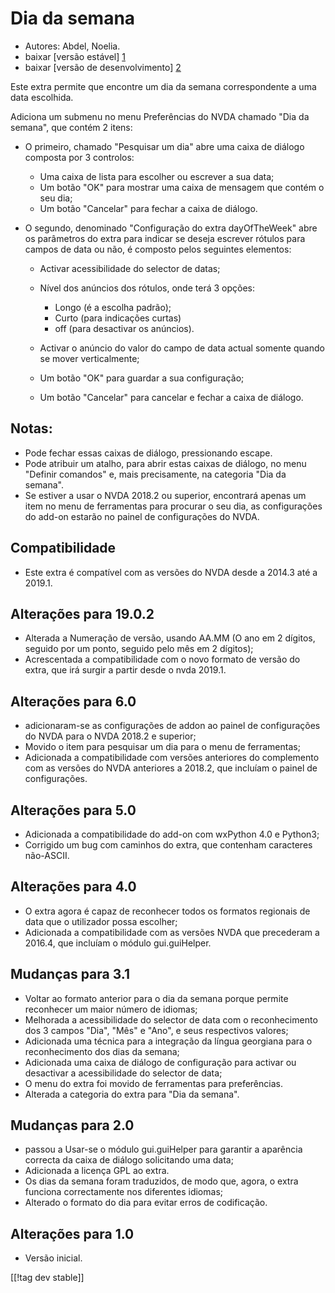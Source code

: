 # Dia da semana #

* Autores: Abdel, Noelia.
* baixar [versão estável] [1]
* baixar [versão de desenvolvimento] [2]

Este extra permite que encontre um dia da semana correspondente a uma data
escolhida.

Adiciona um submenu no menu Preferências do NVDA chamado "Dia da semana",
que contém 2 itens:

* O primeiro, chamado "Pesquisar um dia" abre uma caixa de diálogo composta
  por 3 controlos:

    * Uma caixa de lista para escolher ou escrever a sua data;
    * Um botão "OK" para mostrar uma caixa de mensagem que contém o seu dia;
    * Um botão "Cancelar" para fechar a caixa de diálogo.

* O segundo, denominado "Configuração do extra dayOfTheWeek" abre os
  parâmetros do extra para indicar se deseja escrever rótulos para campos de
  data ou não, é composto pelos seguintes elementos:

    * Activar acessibilidade do selector de datas;
    * Nível dos anúncios dos rótulos, onde terá 3 opções:

        * Longo (é a escolha padrão);
        * Curto (para indicações curtas)
        * off (para desactivar os anúncios).

    * Activar o anúncio do valor do campo de data actual somente quando se
      mover verticalmente;
    * Um botão "OK" para guardar a sua configuração;
    * Um botão "Cancelar" para cancelar e fechar a caixa de diálogo.

## Notas: ##

* Pode fechar essas caixas de diálogo, pressionando escape.
* Pode atribuir um atalho, para abrir estas caixas de diálogo, no menu
  "Definir comandos" e, mais precisamente, na categoria "Dia da semana".
* Se estiver a usar o NVDA 2018.2 ou superior, encontrará apenas um item no
  menu de ferramentas para procurar o seu dia, as configurações do add-on
  estarão no painel de configurações do NVDA.

## Compatibilidade ##

* Este extra é compatível com as versões do NVDA desde a 2014.3 até a
  2019.1.

## Alterações para 19.0.2 ##

* Alterada a Numeração de versão, usando AA.MM (O ano em 2 dígitos, seguido
  por um ponto, seguido pelo mês em 2 dígitos);
* Acrescentada a compatibilidade com o novo formato de versão do extra, que
  irá surgir a partir desde o nvda 2019.1.

## Alterações para 6.0 ##

* adicionaram-se as configurações de addon ao painel de configurações do
  NVDA para o NVDA 2018.2 e superior;
* Movido o item para pesquisar um dia para o menu de ferramentas;
* Adicionada a compatibilidade com versões anteriores do complemento com as
  versões do NVDA anteriores a 2018.2, que incluíam o painel de
  configurações.

## Alterações para 5.0 ##

* Adicionada a compatibilidade do add-on com wxPython 4.0 e Python3;
* Corrigido um bug com caminhos do extra, que contenham caracteres
  não-ASCII.

## Alterações para 4.0 ##

* O extra agora é capaz de reconhecer todos os formatos regionais de data
  que o utilizador possa escolher;
* Adicionada a compatibilidade com as versões NVDA que precederam a 2016.4,
  que incluíam o módulo gui.guiHelper.

## Mudanças para 3.1 ##

* Voltar ao formato anterior para o dia da semana porque permite reconhecer
  um maior número de idiomas;
* Melhorada a acessibilidade do selector de data com o reconhecimento dos 3
  campos "Dia", "Mês" e "Ano", e seus respectivos valores;
* Adicionada uma técnica para a integração da língua georgiana para o
  reconhecimento dos dias da semana;
* Adicionada uma caixa de diálogo de configuração para activar ou desactivar
  a acessibilidade do selector de data;
* O menu do extra foi movido de ferramentas para preferências.
* Alterada a categoria do extra para "Dia da semana".

## Mudanças para 2.0 ##

* passou a Usar-se o módulo gui.guiHelper para garantir a aparência correcta
  da caixa de diálogo solicitando uma data;
* Adicionada a licença GPL ao extra.
* Os dias da semana foram traduzidos, de modo que, agora, o extra funciona
  correctamente nos diferentes idiomas;
* Alterado o formato do dia para evitar erros de codificação.

## Alterações para 1.0 ##

* Versão inicial.

[[!tag dev stable]]

[1]: https://addons.nvda-project.org/files/get.php?file=dw

[2]: https://addons.nvda-project.org/files/get.php?file=dw-dev
